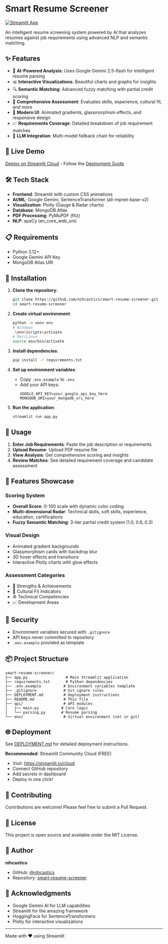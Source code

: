 # Smart Resume Screener

[![Streamlit App](https://static.streamlit.io/badges/streamlit_badge_black_white.svg)](https://share.streamlit.io)

An intelligent resume screening system powered by AI that analyzes resumes against job requirements using advanced NLP and semantic matching.

## ✨ Features

- 🎯 **AI-Powered Analysis**: Uses Google Gemini 2.5-flash for intelligent resume parsing
- 📊 **Interactive Visualizations**: Beautiful charts and graphs for insights
- 🔍 **Semantic Matching**: Advanced fuzzy matching with partial credit scoring
- 💼 **Comprehensive Assessment**: Evaluates skills, experience, cultural fit, and more
- 🎨 **Modern UI**: Animated gradients, glassmorphism effects, and responsive design
- 📈 **Requirements Coverage**: Detailed breakdown of job requirement matches
- 🤖 **LLM Integration**: Multi-model fallback chain for reliability

## 🚀 Live Demo

[Deploy on Streamlit Cloud](https://streamlit.io/cloud) - Follow the [Deployment Guide](DEPLOYMENT.md)

## 🛠️ Tech Stack

- **Frontend**: Streamlit with custom CSS animations
- **AI/ML**: Google Gemini, SentenceTransformer (all-mpnet-base-v2)
- **Visualization**: Plotly (Gauge & Radar charts)
- **Database**: MongoDB Atlas
- **PDF Processing**: PyMuPDF (fitz)
- **NLP**: spaCy (en_core_web_sm)

## 📋 Requirements

- Python 3.12+
- Google Gemini API Key
- MongoDB Atlas URI

## 🔧 Installation

1. **Clone the repository**:
   ```bash
   git clone https://github.com/nihcastics/smart-resume-screener.git
   cd smart-resume-screener
   ```

2. **Create virtual environment**:
   ```bash
   python -m venv env
   # Windows
   .\env\Scripts\activate
   # Mac/Linux
   source env/bin/activate
   ```

3. **Install dependencies**:
   ```bash
   pip install -r requirements.txt
   ```

4. **Set up environment variables**:
   - Copy `.env.example` to `.env`
   - Add your API keys:
     ```
     GOOGLE_API_KEY=your_google_api_key_here
     MONGODB_URI=your_mongodb_uri_here
     ```

5. **Run the application**:
   ```bash
   streamlit run app.py
   ```

## 📝 Usage

1. **Enter Job Requirements**: Paste the job description or requirements
2. **Upload Resume**: Upload PDF resume file
3. **View Analysis**: Get comprehensive scoring and insights
4. **Review Matches**: See detailed requirement coverage and candidate assessment

## 🎨 Features Showcase

### Scoring System
- **Overall Score**: 0-100 scale with dynamic color coding
- **Multi-dimensional Radar**: Technical skills, soft skills, experience, education, certifications
- **Fuzzy Semantic Matching**: 3-tier partial credit system (1.0, 0.6, 0.3)

### Visual Design
- Animated gradient backgrounds
- Glassmorphism cards with backdrop blur
- 3D hover effects and transitions
- Interactive Plotly charts with glow effects

### Assessment Categories
- 💪 Strengths & Achievements
- 🤝 Cultural Fit Indicators
- ⚙️ Technical Competencies
- 📈 Development Areas

## 🔐 Security

- Environment variables secured with `.gitignore`
- API keys never committed to repository
- `.env.example` provided as template

## 📦 Project Structure

```
smart-resume-screener/
├── app.py                 # Main Streamlit application
├── requirements.txt       # Python dependencies
├── .env.example          # Environment variables template
├── .gitignore            # Git ignore rules
├── DEPLOYMENT.md         # Deployment instructions
├── README.md             # This file
├── api/                  # API modules
│   ├── main.py          # Core logic
│   └── parsing.py       # Resume parsing
└── env/                  # Virtual environment (not in git)
```

## 🌐 Deployment

See [DEPLOYMENT.md](DEPLOYMENT.md) for detailed deployment instructions.

**Recommended**: Streamlit Community Cloud (FREE)
- Visit: https://streamlit.io/cloud
- Connect GitHub repository
- Add secrets in dashboard
- Deploy in one click!

## 🤝 Contributing

Contributions are welcome! Please feel free to submit a Pull Request.

## 📄 License

This project is open source and available under the MIT License.

## 👤 Author

**nihcastics**
- GitHub: [@nihcastics](https://github.com/nihcastics)
- Repository: [smart-resume-screener](https://github.com/nihcastics/smart-resume-screener)

## 🙏 Acknowledgments

- Google Gemini AI for LLM capabilities
- Streamlit for the amazing framework
- HuggingFace for SentenceTransformers
- Plotly for interactive visualizations

---

Made with ❤️ using Streamlit
